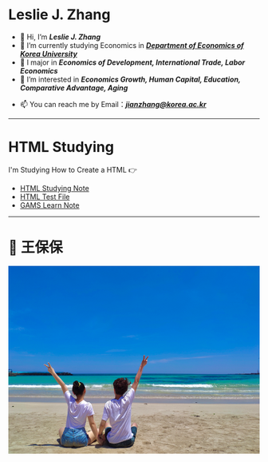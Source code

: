 # Leslie J. Zhang

- 👋 Hi, I’m ***Leslie J. Zhang***
- 🌱 I’m currently studying Economics in [***Department of Economics of Korea University***](http://econ.korea.ac.kr/econ/)
- 💞️ I major in ***Economics of Development, International Trade, Labor Economics***
- 👀 I’m interested in ***Economics Growth, Human Capital, Education, Comparative Advantage, Aging***
<!--- 💞️ I’m looking to collaborate on ...
--->
- 📫 You can reach me by Email：***jianzhang@korea.ac.kr***

<!---
Lesliezj09/Lesliezj09 is a ✨ special ✨ repository because its `README.md` (this file) appears on your GitHub profile.
You can click the Preview link to take a look at your changes.
--->

****
# HTML Studying

I'm Studying How to Create a HTML 👉 

* [HTML Studying Note]( https://lesliezj09.github.io/HTML-Notes/)
* [HTML Test File](https://lesliezj09.github.io/lesliezh/)
* [GAMS Learn Note](https://github.com/Lesliezj09/Leslie/blob/main/gamss.html/)

****

# 💌 王保保 

![wangbaobao](2021-06-16-12-45-41.png)
